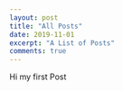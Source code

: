 ```yaml
---
layout: post
title: "All Posts"
date: 2019-11-01
excerpt: "A List of Posts"
comments: true
---
```

Hi my first Post
